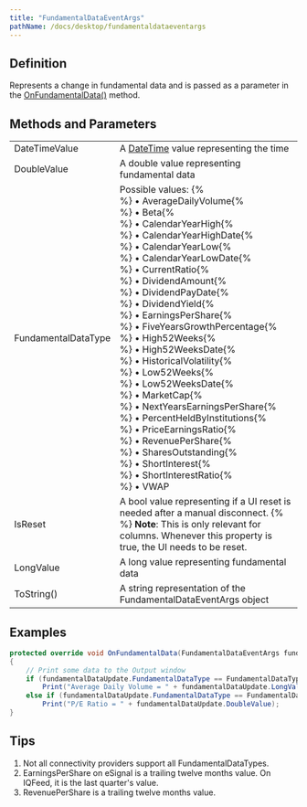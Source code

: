 ```yaml
---
title: "FundamentalDataEventArgs"
pathName: /docs/desktop/fundamentaldataeventargs
---
```


## Definition

Represents a change in fundamental data and is passed as a parameter in the [OnFundamentalData()](/docs/desktop/onfundamentaldata) method.

## Methods and Parameters

|  |  |
| --- | --- |
| DateTimeValue | A [DateTime](http://msdn2.microsoft.com/en-us/library/system.datetime.aspx) value representing the time |
| DoubleValue | A double value representing fundamental data |
| FundamentalDataType | Possible values: {% <br> %} &bull; AverageDailyVolume{% <br> %} &bull; Beta{% <br> %} &bull; CalendarYearHigh{% <br> %} &bull; CalendarYearHighDate{% <br> %} &bull; CalendarYearLow{% <br> %} &bull; CalendarYearLowDate{% <br> %} &bull; CurrentRatio{% <br> %} &bull; DividendAmount{% <br> %} &bull; DividendPayDate{% <br> %} &bull; DividendYield{% <br> %} &bull; EarningsPerShare{% <br> %} &bull; FiveYearsGrowthPercentage{% <br> %} &bull; High52Weeks{% <br> %} &bull; High52WeeksDate{% <br> %} &bull; HistoricalVolatility{% <br> %} &bull; Low52Weeks{% <br> %} &bull; Low52WeeksDate{% <br> %} &bull; MarketCap{% <br> %} &bull; NextYearsEarningsPerShare{% <br> %} &bull; PercentHeldByInstitutions{% <br> %} &bull; PriceEarningsRatio{% <br> %} &bull; RevenuePerShare{% <br> %} &bull; SharesOutstanding{% <br> %} &bull; ShortInterest{% <br> %} &bull; ShortInterestRatio{% <br> %} &bull; VWAP |
| IsReset | A bool value representing if a UI reset is needed after a manual disconnect. {% <br> %} **Note**: This is only relevant for columns. Whenever this property is true, the UI needs to be reset. |
| LongValue | A long value representing fundamental data |
| ToString() | A string representation of the FundamentalDataEventArgs object |

## Examples

```csharp
protected override void OnFundamentalData(FundamentalDataEventArgs fundamentalDataUpdate)
{
    // Print some data to the Output window
    if (fundamentalDataUpdate.FundamentalDataType == FundamentalDataType.AverageDailyVolume)
        Print("Average Daily Volume = " + fundamentalDataUpdate.LongValue);
    else if (fundamentalDataUpdate.FundamentalDataType == FundamentalDataType.PriceEarningsRatio)
        Print("P/E Ratio = " + fundamentalDataUpdate.DoubleValue);
}
```

## Tips

1. Not all connectivity providers support all FundamentalDataTypes.
2. EarningsPerShare on eSignal is a trailing twelve months value. On IQFeed, it is the last quarter's value.
3. RevenuePerShare is a trailing twelve months value.

